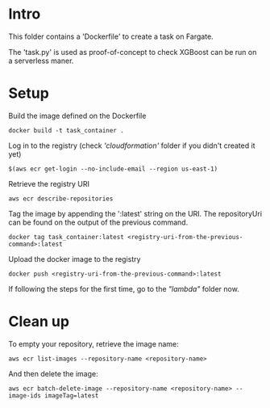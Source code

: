 # Intro
This folder contains a 'Dockerfile' to create a task on Fargate.

The 'task.py' is used as proof-of-concept to check XGBoost can be run on a serverless maner.

# Setup

Build the image defined on the Dockerfile
```
docker build -t task_container .
```

Log in to the registry (check *'cloudformation'* folder if you didn't created it yet)
```
$(aws ecr get-login --no-include-email --region us-east-1)
```

Retrieve the registry URI
```
aws ecr describe-repositories
```

Tag the image by appending the ':latest' string on the URI. The repositoryUri can be found on the output of the previous command.
```
docker tag task_container:latest <registry-uri-from-the-previous-command>:latest
```

Upload the docker image to the registry
```
docker push <registry-uri-from-the-previous-command>:latest
```

If following the steps for the first time, go to the *"lambda"* folder now.

# Clean up
To empty your repository, retrieve the image name:
```
aws ecr list-images --repository-name <repository-name>
```

And then delete the image:
```
aws ecr batch-delete-image --repository-name <repository-name> --image-ids imageTag=latest
```